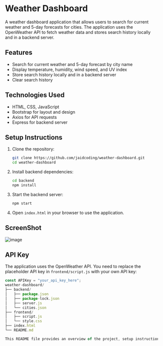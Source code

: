 # Weather Dashboard

A weather dashboard application that allows users to search for current weather and 5-day forecasts for cities. The application uses the OpenWeather API to fetch weather data and stores search history locally and in a backend server.

## Features

- Search for current weather and 5-day forecast by city name
- Display temperature, humidity, wind speed, and UV index
- Store search history locally and in a backend server
- Clear search history

## Technologies Used

- HTML, CSS, JavaScript
- Bootstrap for layout and design
- Axios for API requests
- Express for backend server

## Setup Instructions

1. Clone the repository:
    ```bash
    git clone https://github.com/jaidcoding/weather-dashboard.git
    cd weather-dashboard
    ```

2. Install backend dependencies:
    ```bash
    cd backend
    npm install
    ```

3. Start the backend server:
    ```bash
    npm start
    ```

4. Open `index.html` in your browser to use the application.

## ScreenShot

![image](https://github.com/user-attachments/assets/47aee477-4556-413e-831c-1e79bb326980)

## API Key

The application uses the OpenWeather API. You need to replace the placeholder API key in `frontend/script.js` with your own API key:
```javascript
const APIKey = "your_api_key_here";
weather-dashboard/
├── backend/
│   ├── package.json
│   ├── package-lock.json
│   ├── server.js
│   └── cities.json
├── frontend/
│   ├── script.js
│   └── style.css
├── index.html
└── README.md

This README file provides an overview of the project, setup instructions, and usage details. Adjust the repository URL and API key placeholder as needed.
